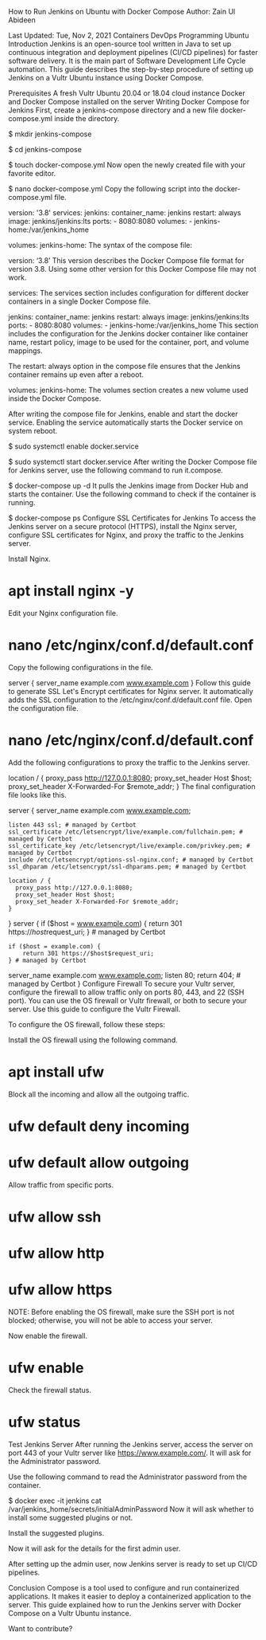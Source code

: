 How to Run Jenkins on Ubuntu with Docker Compose
Author: Zain Ul Abideen

Last Updated: Tue, Nov 2, 2021 
Containers
DevOps
Programming
Ubuntu
Introduction
Jenkins is an open-source tool written in Java to set up continuous integration and deployment pipelines (CI/CD pipelines) for faster software delivery. It is the main part of Software Development Life Cycle automation. This guide describes the step-by-step procedure of setting up Jenkins on a Vultr Ubuntu instance using Docker Compose.

Prerequisites
A fresh Vultr Ubuntu 20.04 or 18.04 cloud instance
Docker and Docker Compose installed on the server
Writing Docker Compose for Jenkins
First, create a jenkins-compose directory and a new file docker-compose.yml inside the directory.

$ mkdir jenkins-compose

$ cd jenkins-compose

$ touch docker-compose.yml
Now open the newly created file with your favorite editor.

$ nano docker-compose.yml
Copy the following script into the docker-compose.yml file.

version: '3.8'
services:
  jenkins:
    container_name: jenkins
    restart: always
    image: jenkins/jenkins:lts
    ports:
      - 8080:8080
    volumes:
      - jenkins-home:/var/jenkins_home

volumes:
  jenkins-home:
The syntax of the compose file:

version: ‘3.8’
This version describes the Docker Compose file format for version 3.8. Using some other version for this Docker Compose file may not work.

services:
The services section includes configuration for different docker containers in a single Docker Compose file.

  jenkins:
    container_name: jenkins
    restart: always
    image: jenkins/jenkins:lts
    ports:
      - 8080:8080
    volumes:
      - jenkins-home:/var/jenkins_home
This section includes the configuration for the Jenkins docker container like container name, restart policy, image to be used for the container, port, and volume mappings.

The restart: always option in the compose file ensures that the Jenkins container remains up even after a reboot.

volumes:
  jenkins-home:
The volumes section creates a new volume used inside the Docker Compose.

After writing the compose file for Jenkins, enable and start the docker service. Enabling the service automatically starts the Docker service on system reboot.

$ sudo systemctl enable docker.service

$ sudo systemctl start docker.service
After writing the Docker Compose file for Jenkins server, use the following command to run it.compose.

$ docker-compose up -d
It pulls the Jenkins image from Docker Hub and starts the container. Use the following command to check if the container is running.

$ docker-compose ps
Configure SSL Certificates for Jenkins
To access the Jenkins server on a secure protocol (HTTPS), install the Nginx server, configure SSL certificates for Nginx, and proxy the traffic to the Jenkins server.

Install Nginx.

# apt install nginx -y
Edit your Nginx configuration file.

# nano /etc/nginx/conf.d/default.conf
Copy the following configurations in the file.

server {
  server_name example.com www.example.com
}
Follow this guide to generate SSL Let's Encrypt certificates for Nginx server. It automatically adds the SSL configuration to the /etc/nginx/conf.d/default.conf file. Open the configuration file.

# nano /etc/nginx/conf.d/default.conf
Add the following configurations to proxy the traffic to the Jenkins server.

location / {
  proxy_pass http://127.0.0.1:8080;
  proxy_set_header Host $host;
  proxy_set_header X-Forwarded-For $remote_addr;
}
The final configuration file looks like this.

server {
  server_name example.com www.example.com;


    listen 443 ssl; # managed by Certbot
    ssl_certificate /etc/letsencrypt/live/example.com/fullchain.pem; # managed by Certbot
    ssl_certificate_key /etc/letsencrypt/live/example.com/privkey.pem; # managed by Certbot
    include /etc/letsencrypt/options-ssl-nginx.conf; # managed by Certbot
    ssl_dhparam /etc/letsencrypt/ssl-dhparams.pem; # managed by Certbot

    location / {
      proxy_pass http://127.0.0.1:8080;
      proxy_set_header Host $host;
      proxy_set_header X-Forwarded-For $remote_addr;
    }


}
server {
    if ($host = www.example.com) {
        return 301 https://$host$request_uri;
    } # managed by Certbot


    if ($host = example.com) {
        return 301 https://$host$request_uri;
    } # managed by Certbot


  server_name example.com www.example.com;
    listen 80;
    return 404; # managed by Certbot
}
Configure Firewall
To secure your Vultr server, configure the firewall to allow traffic only on ports 80, 443, and 22 (SSH port). You can use the OS firewall or Vultr firewall, or both to secure your server. Use this guide to configure the Vultr Firewall.

To configure the OS firewall, follow these steps:

Install the OS firewall using the following command.

# apt install ufw 
Block all the incoming and allow all the outgoing traffic.

# ufw default deny incoming
# ufw default allow outgoing
Allow traffic from specific ports.

# ufw allow ssh
# ufw allow http
# ufw allow https
NOTE: Before enabling the OS firewall, make sure the SSH port is not blocked; otherwise, you will not be able to access your server.

Now enable the firewall.

# ufw enable
Check the firewall status.

# ufw status
Test Jenkins Server
After running the Jenkins server, access the server on port 443 of your Vultr server like https://www.example.com/. It will ask for the Administrator password.

Use the following command to read the Administrator password from the container.

$ docker exec -it jenkins cat /var/jenkins_home/secrets/initialAdminPassword
Now it will ask whether to install some suggested plugins or not.

Install the suggested plugins.

Now it will ask for the details for the first admin user.

After setting up the admin user, now Jenkins server is ready to set up CI/CD pipelines.

Conclusion
Compose is a tool used to configure and run containerized applications. It makes it easier to deploy a containerized application to the server. This guide explained how to run the Jenkins server with Docker Compose on a Vultr Ubuntu instance.

Want to contribute?